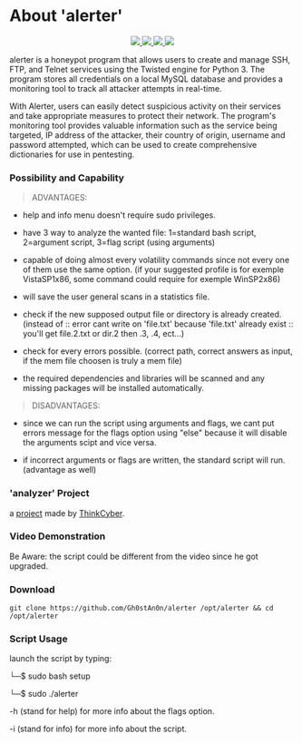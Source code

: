 # About 'alerter'

<p align="center">
   </a>
      <a href="https://github.com/Gh0stAn0n/alerter">
      <img src="https://img.shields.io/badge/Version-1.0.0-darkgreen">
        <img src="https://img.shields.io/badge/Release%20Date-april%202022-purple">
  <img src="https://shields.io/badge/Bash / Python-100%25-066da5">
  <img src="https://shields.io/badge/Platform-Linux-darkred">
    </a>
  </p>
</p>

alerter is a honeypot program that allows users to create and manage SSH, FTP, and Telnet services using the Twisted engine for Python 3. The program stores all credentials on a local MySQL database and provides a monitoring tool to track all attacker attempts in real-time.

With Alerter, users can easily detect suspicious activity on their services and take appropriate measures to protect their network. The program's monitoring tool provides valuable information such as the service being targeted, IP address of the attacker, their country of origin, username and password attempted, which can be used to create comprehensive dictionaries for use in pentesting.

### Possibility and Capability

>ADVANTAGES:

- help and info menu doesn't require sudo privileges.

- have 3 way to analyze the wanted file: 1=standard bash script, 2=argument script, 3=flag script (using arguments)

- capable of doing almost every volatility commands since not every one of them use the same option. (if your suggested profile is for exemple VistaSP1x86, some command could require for exemple WinSP2x86)

- will save the user general scans in a statistics file.

- check if the new supposed output file or directory is already created. (instead of :: error cant write on 'file.txt' because 'file.txt' already exist :: you'll get file.2.txt or dir.2 then .3, .4, ect...)

- check for every errors possible. (correct path, correct answers as input, if the mem file choosen is truly a mem file)

- the required dependencies and libraries will be scanned and any missing packages will be installed automatically.

>DISADVANTAGES:

- since we can run the script using arguments and flags, we cant put errors message for the flags option using "else" because it will disable the arguments scipt and vice versa.

- if incorrect arguments or flags are written, the standard script will run. (advantage as well)

### 'analyzer' Project

a [project](https://github.com/Gh0stAn0n/alerter/files/9894648/project.pdf) made by [ThinkCyber](https://www.thinkcyber.co.il/).

### Video Demonstration

Be Aware: the script could be different from the video since he got upgraded.

### Download

    git clone https://github.com/Gh0stAn0n/alerter /opt/alerter && cd /opt/alerter

### Script Usage

launch the script by typing:

└─$ sudo bash setup

└─$ sudo ./alerter

-h (stand for help) for more info about the flags option.

-i (stand for info) for more info about the script.
